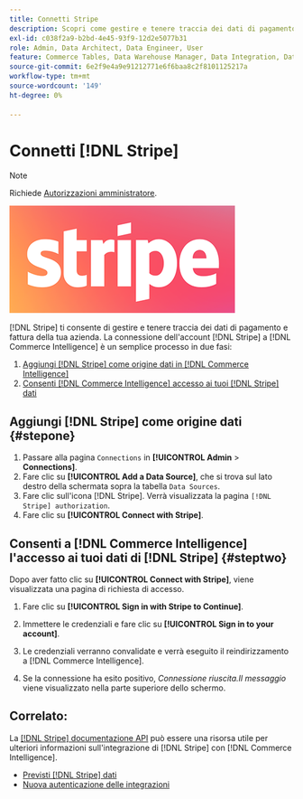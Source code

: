 ```yaml
---
title: Connetti Stripe
description: Scopri come gestire e tenere traccia dei dati di pagamento e delle fatture aziendali.
exl-id: c038f2a9-b2bd-4e45-93f9-12d2e5077b31
role: Admin, Data Architect, Data Engineer, User
feature: Commerce Tables, Data Warehouse Manager, Data Integration, Data Import/Export
source-git-commit: 6e2f9e4a9e91212771e6f6baa8c2f8101125217a
workflow-type: tm+mt
source-wordcount: '149'
ht-degree: 0%

---
```


# Connetti [!DNL Stripe]

>[!NOTE]
>
>Richiede [Autorizzazioni amministratore](../../../administrator/user-management/user-management.md).

![](../../../assets/stripe-logo.png)

[!DNL Stripe] ti consente di gestire e tenere traccia dei dati di pagamento e fattura della tua azienda. La connessione dell&#39;account [!DNL Stripe] a [!DNL Commerce Intelligence] è un semplice processo in due fasi:

1. [Aggiungi [!DNL Stripe] come origine dati in [!DNL Commerce Intelligence]](#stepone)
1. [Consenti [!DNL Commerce Intelligence] accesso ai tuoi [!DNL Stripe] dati](#steptwo)

## Aggiungi [!DNL Stripe] come origine dati {#stepone}

1. Passare alla pagina `Connections` in **[!UICONTROL Admin** > **Connections]**.
1. Fare clic su **[!UICONTROL Add a Data Source]**, che si trova sul lato destro della schermata sopra la tabella `Data Sources`.
1. Fare clic sull&#39;icona [!DNL Stripe]. Verrà visualizzata la pagina `[!DNL Stripe] authorization`.
1. Fare clic su **[!UICONTROL Connect with Stripe]**.

## Consenti a [!DNL Commerce Intelligence] l&#39;accesso ai tuoi dati di [!DNL Stripe] {#steptwo}

Dopo aver fatto clic su **[!UICONTROL Connect with Stripe]**, viene visualizzata una pagina di richiesta di accesso.

1. Fare clic su **[!UICONTROL Sign in with Stripe to Continue]**.

1. Immettere le credenziali e fare clic su **[!UICONTROL Sign in to your account]**.

1. Le credenziali verranno convalidate e verrà eseguito il reindirizzamento a [!DNL Commerce Intelligence].

1. Se la connessione ha esito positivo, *Connessione riuscita.Il messaggio* viene visualizzato nella parte superiore dello schermo.

## Correlato:

La [[!DNL Stripe] documentazione API](https://stripe.com/docs/api) può essere una risorsa utile per ulteriori informazioni sull&#39;integrazione di [!DNL Stripe] con [!DNL Commerce Intelligence].

* [Previsti [!DNL Stripe] dati](../integrations/stripe-data.md)
* [Nuova autenticazione delle integrazioni](https://experienceleague.adobe.com/docs/commerce-knowledge-base/kb/how-to/mbi-reauthenticating-integrations.html)
